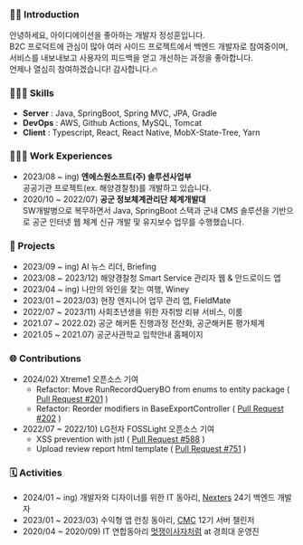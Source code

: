 ### 🧑🏻 Introduction
안녕하세요, 아이디에이션을 좋아하는 개발자 정성훈입니다.<br/>B2C 프로덕트에 관심이 많아 여러 사이드 프로젝트에서 백엔드 개발자로 참여중이며, <br/>서비스를 내보내보고 사용자의 피드백을 얻고 개선하는 과정을 좋아합니다. <br/>언제나 열심히 참여하겠습니다! 감사합니다.🔥


### 👨🏻‍💻 Skills
- <b>Server</b> : Java, SpringBoot, Spring MVC, JPA, Gradle
- <b>DevOps</b> : AWS, Github Actions, MySQL, Tomcat
- <b>Client</b> : Typescript, React, React Native, MobX-State-Tree, Yarn


### 🧑🏻‍💼 Work Experiences
- 2023/08 ~ ing) <b>엔에스원소프트(주) 솔루션사업부</b><br/>공공기관 프로젝트(ex. 해양경찰청)를 개발하고 있습니다. 
- 2020/10 ~ 2022/07) <b>공군 정보체계관리단 체계개발대</b><br/>SW개발병으로 복무하면서 Java, SpringBoot 스택과 군내 CMS 솔루션을 기반으로 공군 인터넷 웹 체계 신규 개발 및 유지보수 업무를 수행했습니다. 


### 💾 Projects
- 2023/09 ~ ing) AI 뉴스 리더, Briefing
- 2023/08 ~ 2023/12) 해양경찰청 Smart Service 관리자 웹 & 안드로이드 앱
- 2023/04 ~ ing) 나만의 와인을 찾는 여행, Winey
- 2023/01 ~ 2023/03) 현장 엔지니어 업무 관리 앱, FieldMate
- 2022/07 ~ 2023/11) 사회초년생을 위한 자취방 리뷰 서비스, 이룸
- 2021.07 ~ 2022.02) 공군 해커톤 진행과정 전산화, 공군해커톤 평가체계
- 2021.05 ~ 2021.07) 공군사관학교 입학안내 홈페이지


### 🌐 Contributions
- 2024/02) Xtreme1 오픈소스 기여
    - Refactor: Move RunRecordQueryBO from enums to entity package ( [Pull Request #201](https://github.com/xtreme1-io/xtreme1/pull/201) )
    - Refactor: Reorder modifiers in BaseExportController ( [Pull Request #202](https://github.com/xtreme1-io/xtreme1/pull/202) )
- 2022/07 ~ 2022/10) LG전자 FOSSLight 오픈소스 기여
    - XSS prevention with jstl ( [Pull Request #588](https://github.com/fosslight/fosslight/pull/588) )
    - Upload review report html template ( [Pull Request #751](https://github.com/fosslight/fosslight/pull/751) )


### 🗓️ Activities
- 2024/01 ~ ing) 개발자와 디자이너를 위한 IT 동아리, [Nexters](https://teamnexters.com/) 24기 백엔드 개발자
- 2023/01 ~ 2023/03) 수익형 앱 런칭 동아리, [CMC](https://cmc.makeus.in/) 12기 서버 챌린저
- 2020/04 ~ 2020/09) IT 연합동아리 [멋쟁이사자처럼](https://www.likelion.net/) at 경희대 운영진
